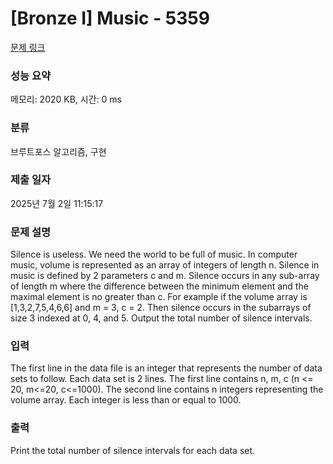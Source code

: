 # [Bronze I] Music - 5359 

[문제 링크](https://www.acmicpc.net/problem/5359) 

### 성능 요약

메모리: 2020 KB, 시간: 0 ms

### 분류

브루트포스 알고리즘, 구현

### 제출 일자

2025년 7월 2일 11:15:17

### 문제 설명

<p>Silence is useless. We need the world to be full of music. In computer music, volume is represented as an array of integers of length n. Silence in music is defined by 2 parameters c and m. Silence occurs in any sub-array of length m where the difference between the minimum element and the maximal element is no greater than c. For example if the volume array is [1,3,2,7,5,4,6,6] and m = 3, c = 2. Then silence occurs in the subarrays of size 3 indexed at 0, 4, and 5. Output the total number of silence intervals.</p>

### 입력 

 <p>The first line in the data file is an integer that represents the number of data sets to follow. Each data set is 2 lines. The first line contains n, m, c (n <= 20, m<=20, c<=1000). The second line contains n integers representing the volume array. Each integer is less than or equal to 1000.</p>

### 출력 

 <p>Print the total number of silence intervals for each data set.</p>

